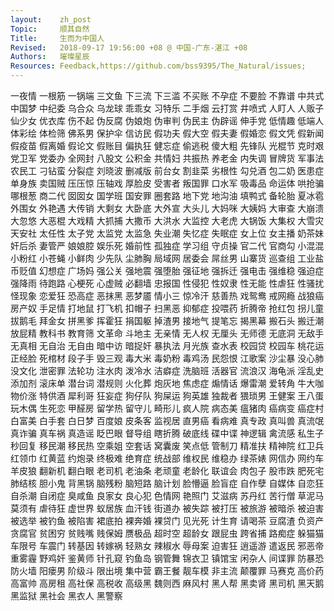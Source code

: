 ```yaml
---
layout:    zh_post
Topic:     顺其自然
Title:     生而为中国人
Revised:   2018-09-17 19:56:00 +08 @ 中国-广东-湛江 +08
Authors:   璀璨星辰
Resources: Feedback,https://github.com/bss9395/The_Natural/issues;
---
```


一夜情  一根筋  一锅端  三文鱼  下三流  下三滥  不买账  不孕症  不要脸  不靠谱  中共式  中国梦  中纪委  乌合众  乌龙球  乖乖女  习特乐  二手烟  云打赏  井喷式  人盯人  人贩子  仙少女  优衣库  伤不起  伪反腐  伪娘炮  伪审判  伪民主  伪辟谣  伸手党  低情趣  低端人  体彩绘  体检筛  佛系男  保护伞  信访民  假功夫  假大空  假夫妻  假婚恋  假文凭  假新闻  假疫苗  假离婚  假论文  假账目  偏执狂  健忘症  偷逃税  傻大粗  先锋队  光棍节  克时艰  党卫军  党委办  全网封  八股文  公积金  共情妇  共振热  养老金  内失调  冒牌货  军事法  农民工  刁钻蛮  分裂症  刘晓波  删减版  前台女  割韭菜  劣根性  勾兑酒  包二奶  医患症  单身族  卖国贼  压压惊  压轴戏  厚脸皮  受害者  叛国罪  口水军  吸毒品  命运体  哄抢骗  哪根葱  商二代  囡囡女  国学班  国安罪  圈套路  地下党  地沟油  填鸭式  备轮胎  夏冰雹  外围女  外艳遇  大传销  大剩女  大卧底  大外宣  大头儿  大妈咪  大姨妈  大审查  大崩溃  大忽悠  大恶棍  大戏精  大抓捕  大撒币  大洪水  大监控  大老虎  大锅饭  大集权  大雪灾  天安社  太任性  太子党  太监党  太监急  失业潮  失忆症  失眠症  女上位  女主播  奶茶妹  奸后杀  妻管严  娘娘腔  娱乐死  婚前性  孤独症  学习组  守贞操  官二代  官商勾  小混混  小粉红  小苍蝇  小鲜肉  少先队  尘肺胸  局域网  居委会  屌丝男  山寨货  巡查组  工业盐  币贬值  幻想症  广场妈  强公关  强地震  强堕胎  强征地  强拆迁  强电击  强维稳  强迫症  强降雨  待跑路  心梗死  心虚贼  必翻墙  忠报国  性侵犯  性奴隶  性无能  性虐狂  性骚扰  怪现象  恋爱狂  恐高症  恶抹黑  恶梦靥  情小三  惊冷汗  慈善热  戏鸳鸯  戒网瘾  战狼癌  房产奴  手足情  打地鼠  打飞机  扣帽子  扫黑恶  抑郁症  投喂药  折腾帝  抢红包  拐儿童  拔鹅毛  拜金女  拼黑爹  挥霍狂  捐国躯  掉渣男  接地气  提笔忘  揭黑幕  搬石头  搬迁潮  放屁精  教科书  教育筛  文革命  斗地主  无亲情  无人权  无厘头  无师德  无底洞  无敌手  无真相  无自治  无自由  暗中访  暗捉奸  暴执法  月光族  查水表  校园贷  校园车  桃花运  正经脸  死棺材  段子手  毁三观  毒大米  毒奶粉  毒鸡汤  民怨恨  江歌案  沙尘暴  没心肺  没文化  泄密罪  法轮功  注水肉  泼冷水  洁癖症  洗脑班  活器官  流浪汉  海龟派  淫乱史  添加剂  滚床单  潜台词  潜规则  火化葬  炮灰地  焦虑症  煽情话  爆雷潮  爱转角  牛大咖  物价涨  特供酒  犀利哥  狂妄症  狗仔队  狗屎运  狗英雄  独裁者  猥琐男  王健案  王八蛋  玩木偶  生死恋  甲醛房  留学热  留守儿  畸形儿  疯人院  病态美  瘟猪肉  癌病变  癌症村  白富美  白手套  白日梦  百度娘  皮条客  监视居  直男癌  看病难  真专政  真叫兽  真流氓  真诈骗  真车祸  真造谣  眨巴眼  督导组  瞎折腾  破底线  碟中谍  神逻辑  禽流感  私生子  秒回复  移民潮  移民热  空乘姐  空套话  窝囊废  笑点低  管制刀  精准扶  精神院  红卫兵  红领巾  红黄蓝  约炮录  终极难  绝育症  统战部  维权民  维稳办  绿茶婊  网信办  网约车  羊皮狼  翻新机  翻白眼  老司机  老油条  老顽童  老龄化  联谊会  肉包子  股市跌  肥死宅  肺结核  胆小鬼  背黑锅  脑残粉  脑短路  脑计划  脸懵逼  脸盲症  自作孽  自媒体  自恋狂  自杀潮  自闭症  臭咸鱼  良家女  良心犯  色情网  艳照门  艾滋病  苏丹红  苦行僧  草泥马  莫须有  虐待狂  虚世界  蚁居族  血汗钱  街道办  被失踪  被打压  被旅游  被暗杀  被迫害  被选举  被钓鱼  被陷害  裙底拍  裸奔婚  裸贷门  见光死  计生育  请喝茶  豆腐渣  负资产  贪腐官  贫困穷  贫贱嘴  贱保姆  赝极品  超时空  超龄女  跟屁虫  跨省捕  路痴症  躲猫猫  车限号  车震门  转基因  转嫁祸  轻熟女  辣椒水  辱母案  迫害狂  逍遥游  遣返民  邪恶帝  重雾霾  野鸡奸  鉴黄师  针孔窥  钓鱼岛  钢管舞  锦衣卫  镇馆宝  闲杂人  间谍罪  防暴恐  防火墙  阳瘘男  阶级斗  限出境  集中营  霸王餐  靓车模  非主流  颠覆罪  马赛克  高价药  高富帅  高房租  高社保  高税收  高级黑  魏则西  麻风村  黑人帮  黑卖肾  黑司机  黑天鹅  黑监狱  黑社会  黑衣人  黑警察